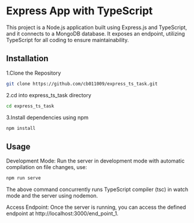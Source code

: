 
# Express App with TypeScript

This project is a Node.js application built using Express.js and TypeScript, and it connects to a MongoDB database. It exposes an endpoint, utilizing TypeScript for all coding to ensure maintainability.

## Installation

1.Clone the Repository 

```bash
git clone https://github.com/cb011009/express_ts_task.git
```
2.cd into express_ts_task directory

```bash
cd express_ts_task
```
3.Install dependencies using npm

```bash
npm install
```
## Usage

Development Mode: Run the server in development mode with automatic compilation on file changes, use:

```bash
npm run serve
```
The above command concurrently runs TypeScript compiler (tsc) in watch mode and the server using nodemon.

Access Endpoint: Once the server is running, you can access the defined endpoint at http://localhost:3000/end_point_1.
